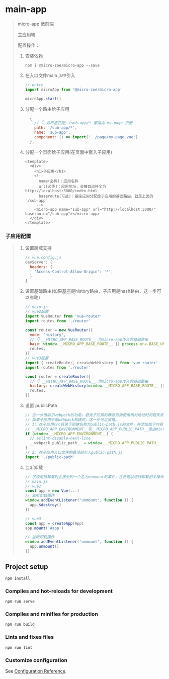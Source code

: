 # main-app

> micro-app 微前端
>
> 主应用端
>
> 配置操作：
>
>  1. 安装依赖
>
>     `npm i @micro-zoe/micro-app --save`
>
>  2. 在入口文件main.js中引入 
>
>     ```js
>     // entry
>     import microApp from '@micro-zoe/micro-app'
>     
>     microApp.start()
>     ```
>
>  3. 分配一个路由给子应用
>
>     ```js
>       {
>         // 👇 非严格匹配，/sub-app/* 都指向 my-page 页面
>         path: '/sub-app/*',
>         name: 'sub-app',
>         component: () => import('../page/my-page.vue')
>       },
>     ```
>
>  4. 分配一个页面给子应用(在页面中嵌入子应用)
>
>     ```vue
>     <template>
>       <div>
>         <h1>子应用</h1>
>         <!-- 
>           name(必传)：应用名称
>           url(必传)：应用地址，会被自动补全为http://localhost:3000/index.html
>           baseroute(可选)：基座应用分配给子应用的基础路由，就是上面的 `/sub-app`
>          -->
>         <micro-app name="sub-app" url="http://localhost:3000/" baseroute="/sub-app"></micro-app>
>       </div>
>     </template>
>     ```
>
>     

### 子应用配置

> 1. 设置跨域支持
>
>    ```js
>    // vue.config.js
>    devServer: {
>      headers: {
>        'Access-Control-Allow-Origin': '*',
>      }
>    }
>    ```
>
> 2. 设置基础路由(如果基座是history路由，子应用是hash路由，这一步可以省略)
>
>    ```js
>    // main.js
>    // vue2配置
>    import VueRouter from 'vue-router'
>    import routes from './router'
>    
>    const router = new VueRouter({
>      mode: 'history',
>      // 👇 __MICRO_APP_BASE_ROUTE__ 为micro-app传入的基础路由
>      base: window.__MICRO_APP_BASE_ROUTE__ || process.env.BASE_URL,
>      routes,
>    })
>    // vue3配置
>    import { createRouter, createWebHistory } from 'vue-router'
>    import routes from './router'
>    
>    const router = createRouter({
>      // 👇 __MICRO_APP_BASE_ROUTE__ 为micro-app传入的基础路由
>      history: createWebHistory(window.__MICRO_APP_BASE_ROUTE__ || process.env.BASE_URL),
>      routes,
>    })
>    ```
>
> 3. 设置 publicPath
>
>    ```js
>    // 这一步借助了webpack的功能，避免子应用的静态资源使用相对地址时加载失败的情况，详情参考webpack文档 publicPath
>    // 如果子应用不是webpack构建的，这一步可以省略。
>    // 1: 在子应用src目录下创建名称为public-path.js的文件，并添加如下内容
>    // __MICRO_APP_ENVIRONMENT__和__MICRO_APP_PUBLIC_PATH__是由micro-app注入的全局变量
>    if (window.__MICRO_APP_ENVIRONMENT__) {
>      // eslint-disable-next-line
>      __webpack_public_path__ = window.__MICRO_APP_PUBLIC_PATH__
>    }
>    // 2: 在子应用入口文件的最顶部引入public-path.js
>    import './public-path'
>    
>    ```
>
> 4. 监听卸载
>
>    ```js
>    // 子应用被卸载时会接受到一个名为unmount的事件，在此可以进行卸载相关操作。
>    // main.js
>    // vue2
>    const app = new Vue(...)
>    // 监听卸载操作
>    window.addEventListener('unmount', function () {
>      app.$destroy()
>    })
>    
>    // vue3
>    const app = createApp(App)
>    app.mount('#app')
>    
>    // 监听卸载操作
>    window.addEventListener('unmount', function () {
>      app.unmount()
>    })
>    
>    ```
>
>    



## Project setup

```
npm install
```

### Compiles and hot-reloads for development
```
npm run serve
```

### Compiles and minifies for production
```
npm run build
```

### Lints and fixes files
```
npm run lint
```

### Customize configuration
See [Configuration Reference](https://cli.vuejs.org/config/).
